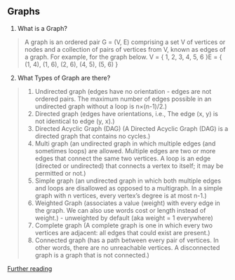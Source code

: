 ## Graphs

1. What is a Graph?
 > A graph is an ordered pair G = (V, E) comprising a set V of vertices or nodes and a collection of pairs of vertices from V, known as edges of a graph. For example, for the graph below.
 > V = { 1, 2, 3, 4, 5, 6 }E = { (1, 4), (1, 6), (2, 6), (4, 5), (5, 6) }
  
2. What Types of Graph are there?
 > 1. Undirected graph (edges have no orientation - edges are not ordered pairs. The maximum number of edges possible in an undirected graph without a loop is n×(n-1)/2.)
 > 2. Directed graph (edges have orientations, i.e., The edge (x, y) is not identical to edge (y, x).)
 > 3. Directed Acyclic Graph (DAG) (A Directed Acyclic Graph (DAG) is a directed graph that contains no cycles.)
 > 4. Multi graph (an undirected graph in which multiple edges (and sometimes loops) are allowed. Multiple edges are two or more edges that connect the same two vertices. A loop is an edge (directed or undirected) that connects a vertex to itself; it may be permitted or not.)
 > 5. Simple graph (an undirected graph in which both multiple edges and loops are disallowed as opposed to a multigraph. In a simple graph with n vertices, every vertex’s degree is at most n-1.)
 > 6. Weighted Graph (associates a value (weight) with every edge in the graph. We can also use words cost or length instead of weight.) - unweighted by default (aka weight = 1 everywhere)
 > 7. Complete graph (A complete graph is one in which every two vertices are adjacent: all edges that could exist are present.)
 > 8. Connected graph (has a path between every pair of vertices. In other words, there are no unreachable vertices. A disconnected graph is a graph that is not connected.)
  
[Further reading](https://www.techiedelight.com/terminology-and-representations-of-graphs/) 









